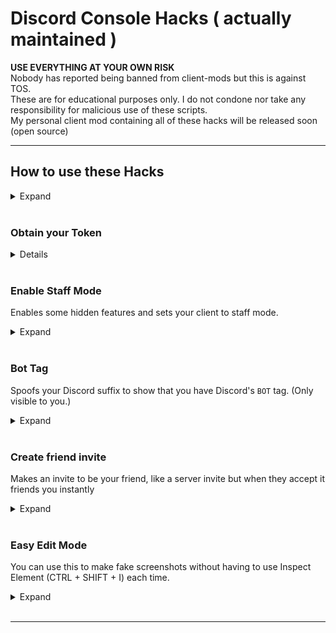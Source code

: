 # Discord Console Hacks ( actually maintained )

**USE EVERYTHING AT YOUR OWN RISK** <br>
Nobody has reported being banned from client-mods but this is against TOS. <br>
These are for educational purposes only. I do not condone nor take any responsibility for malicious use of these scripts. <br>
My personal client mod containing all of these hacks will be released soon (open source)

***
## How to use these Hacks
<details>
<summary>Expand</summary>
<br>
1. Press CTRL + SHIFT + I to toggle Developer Tools <br>
2. Click on "Console" if not already selected <br>
3. Paste the script in the command field <br>
4. Press enter <br>

<br>
</details>
<br>


### Obtain your Token
<details>
Copies your Token into the clipboard.<br>
**:warning: DO NOT GIVE THIS TO ANYONE. It grants full access to your account.**


Paste this into the console (while being logged in):

```js
let wpRequire;
window.webpackChunkdiscord_app.push([[Symbol()], {}, (x) => (wpRequire = x)]);
for (const module of Object.keys(wpRequire.c).map((x) => wpRequire.c[x].exports).filter((x) => x)) {
    if (module.default && module.default['getToken'] !== undefined)
        copy(module.default.getToken())
}
console.log('your token has been copied to your clipboard')
```

The token should be in your clipboard now.<br>
Please be careful when pasting the token, sending it to someone is like giving away your address, keys and passport/ID.<br>

</details>
<br>

### Enable Staff Mode

Enables some hidden features and sets your client to staff mode.

<details>
<summary>Expand</summary>
 
This will trick your client into thinking that you are a staff member of Discord (by modifiying certain flags) and will also allow you to access the experiments tab, developer options, and more. (In these menus you can get unreleased Discord updates, emulate a different client, generate build overrides and more.)

```js
let wpRequire;
window.webpackChunkdiscord_app.push([[Symbol()], {}, (x) => (wpRequire = x)]);
let user = Object.values(wpRequire.c).find((x)=> x?.exports?.default?.getCurrentUser && x?.exports?.default?._dispatcher?._actionHandlers).exports.default
module = Object.values(user._dispatcher._actionHandlers._dependencyGraph.nodes);

user.getCurrentUser().flags |= 1;
module.find((x)=>x.name === "DeveloperExperimentStore").actionHandler["CONNECTION_OPEN"]();
try {module.find((x)=>x.name === "ExperimentStore").actionHandler["OVERLAY_INITIALIZE"]({user:{flags: 1}})} catch {}
module.find((x)=>x.name === "ExperimentStore").storeDidChange()
```
<br>

</details>
<br>



### Bot Tag

Spoofs your Discord suffix to show that you have Discord's `BOT` tag. (Only visible to you.)

<details>
<summary>Expand</summary>

Bot tag code:
```js
let wpRequire;
window.webpackChunkdiscord_app.push([[Symbol()], {}, (x) => (wpRequire = x)]);
for (const module of Object.keys(wpRequire.c).map((x) => wpRequire.c[x].exports).filter((x) => x)) {
    if (module.default && module.default['getCurrentUser'] !== undefined)
        module.default.getCurrentUser().bot = true
}
```
<br>
</details>
<br>

### Create friend invite

Makes an invite to be your friend, like a server invite but when they accept it friends you instantly

<details>
<summary>Expand</summary>

friend invite code:
```js
let wpRequire;
window.webpackChunkdiscord_app.push([[Symbol()], {}, (x) => (wpRequire = x)]);
for (const module of Object.keys(wpRequire.c).map((x) => wpRequire.c[x].exports).filter((x) => x)) {
    if (module.default && module.default['createFriendInvite'] !== undefined)
        copy("https://discord.gg/" + (1, await module.default.createFriendInvite()).code)
}
```
<br>
</details>
<br>

### Easy Edit Mode

You can use this to make fake screenshots without having to use Inspect Element (CTRL + SHIFT + I) each time.

<details>
<summary>Expand</summary>

```js
document.designMode = 'on'
```

</details>
<br>

***
